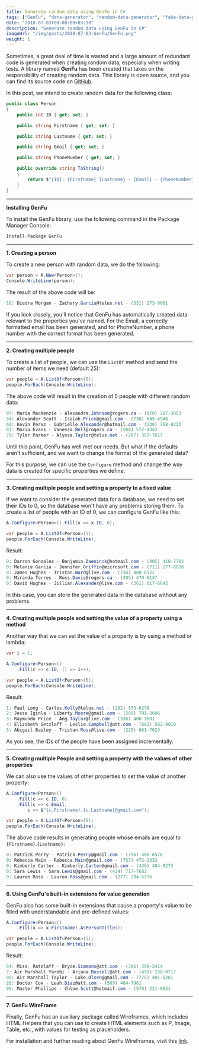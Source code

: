 ```yaml
---
title: Generate random data using GenFu in C#
tags: ["GenFu", "data-generator", "random-data-generator", "fake-data-generator"]
date: "2018-07-03T00:00:00+03:30"
description: "Generate random data using GenFu in C#"
imageUrl: "/img/posts/2018-07-03-GenFu/GenFu.png"
weight: 1
---
```


Sometimes, a great deal of time is wasted and a large amount of redundant code is generated when creating random data, especially when writing tests. A library named **GenFu** has been created that takes on the responsibility of creating random data. This library is open source, and you can find its source code on [GitHub](https://github.com/MisterJames/GenFu).

In this post, we intend to create random data for the following class:

```csharp
public class Person
{
    public int ID { get; set; }

    public string Firstname { get; set; }

    public string Lastname { get; set; }

    public string Email { get; set; }

    public string PhoneNumber { get; set; }

    public override string ToString()
    {
        return $"{ID}: {Firstname} {Lastname} - {Email} - {PhoneNumber}";
    }
}
```

----------

**Installing GenFu**

To install the GenFu library, use the following command in the Package Manager Console:

```csharp
Install-Package GenFu
```

----------

**1. Creating a person**

To create a new person with random data, we do the following:

```csharp
var person = A.New<Person>();
Console.WriteLine(person);
```

The result of the above code will be:

```csharp
18: Diedra Morgan - Zachary.Garcia@telus.net - (531) 273-9001
```

If you look closely, you'll notice that GenFu has automatically created data relevant to the properties you've named. For the Email, a correctly formatted email has been generated, and for PhoneNumber, a phone number with the correct format has been generated.

----------

**2. Creating multiple people**

To create a list of people, we can use the `ListOf` method and send the number of items we need (default 25):

```csharp
var people = A.ListOf<Person>(5);
people.ForEach(Console.WriteLine);
```

The above code will result in the creation of 5 people with different random data:

```csharp
97: Maria MacKenzie - Alexandra.Johnson@rogers.ca - (670) 787-3053
34: Alexander Scott - Isaiah.Price@gmail.com - (730) 645-4946
66: Kevin Perez - Gabrielle.Alexander@hotmail.com - (230) 758-8233
81: Maria Evans - Vanessa.Bell@rogers.ca - (508) 572-4343
79: Tyler Parker - Alyssa.Taylor@telus.net - (297) 357-7617
```

Until this point, GenFu has well met our needs. But what if the defaults aren't sufficient, and we want to change the format of the generated data?

For this purpose, we can use the `Configure` method and change the way data is created for specific properties we define.

----------

**3. Creating multiple people and setting a property to a fixed value**

If we want to consider the generated data for a database, we need to set their IDs to 0, so the database won't have any problems storing them. To create a list of people with an ID of 0, we can configure GenFu like this:

```csharp
A.Configure<Person>().Fill(x => x.ID, 0);

var people = A.ListOf<Person>(5);
people.ForEach(Console.WriteLine);
```

Result:

```csharp
0: Darron Gonzalez - Benjamin.Daeninck@hotmail.com - (405) 418-7783
0: Melanie Garcia - Jennifer.Griffin@microsoft.com - (711) 277-8826
0: James Hughes - Tristan.Ward@live.com - (734) 400-8322
0: Miranda Torres - Ross.Davis@rogers.ca - (495) 479-8147
0: David Hughes - Jillian.Alexander@live.com - (361) 617-6642
```

In this case, you can store the generated data in the database without any problems.

----------

**4. Creating multiple people and setting the value of a property using a method**

Another way that we can set the value of a property is by using a method or lambda:

```csharp
var i = 1;

A.Configure<Person>()
    .Fill(c => c.ID, () => i++);

var people = A.ListOf<Person>(5);
people.ForEach(Console.WriteLine);
```
  

Result:

```csharp
1: Paul Long - Carlos.Kelly@telus.net - (202) 573-6278
2: Jesse Iginla - Liberty.Moore@gmail.com - (589) 791-3606
3: Raymundo Price - Ang.Taylor@live.com - (336) 400-1601
4: Elizabeth Getzlaff - Leslie.Campbell@att.com - (662) 582-9010
5: Abigail Bailey - Tristan.Ross@live.com - (225) 661-7023
```

As you see, the IDs of the people have been assigned incrementally.

----------

**5. Creating multiple People and setting a property with the values of other properties**

We can also use the values of other properties to set the value of another property:

```csharp
A.Configure<Person>()
    .Fill(c => c.ID, 0)
    .Fill(c => c.Email,
        c => $"{c.Firstname}.{c.Lastname}@gmail.com");

var people = A.ListOf<Person>(5);
people.ForEach(Console.WriteLine);
```

The above code results in generating people whose emails are equal to `{Firstname}`.`{Lastname}`:

```csharp
0: Patrick Perry - Patrick.Perry@gmail.com - (796) 460-6576
0: Rebecca Main - Rebecca.Main@gmail.com - (757) 472-3332
0: Kimberly Carter - Kimberly.Carter@gmail.com - (436) 484-8273
0: Sara Lewis - Sara.Lewis@gmail.com - (424) 717-7682
0: Lauren Ross - Lauren.Ross@gmail.com - (277) 294-5776
```

----------

**6. Using GenFu's built-in extensions for value generation**

GenFu also has some built-in extensions that cause a property's value to be filled with understandable and pre-defined values:
```csharp
A.Configure<Person>()
    .Fill(x => x.Firstname).AsPersonTitle();

var people = A.ListOf<Person>(5);
people.ForEach(Console.WriteLine);
```

Result:

```csharp
64: Miss. Ratzlaff - Bryce.Simmons@att.com - (386) 309-2414
7: Air Marshall Yarobi - Ariana.Russell@att.com - (459) 238-0717
96: Air Marshall Taylor - Luke.Olsen@gmail.com - (775) 401-5281
28: Doctor Cox - Leah.Diaz@att.com - (569) 464-7961
99: Master Phillips - Chloe.Scott@hotmail.com - (578) 221-9021
```

----------

**7. GenFu WireFrame**

Finally, GenFu has an auxiliary package called Wireframes, which includes HTML Helpers that you can use to create HTML elements such as P, Image, Table, etc., with values for testing as placeholders.

For installation and further reading about GenFu WireFrames, visit this [link](http://genfu.io/wireframe).